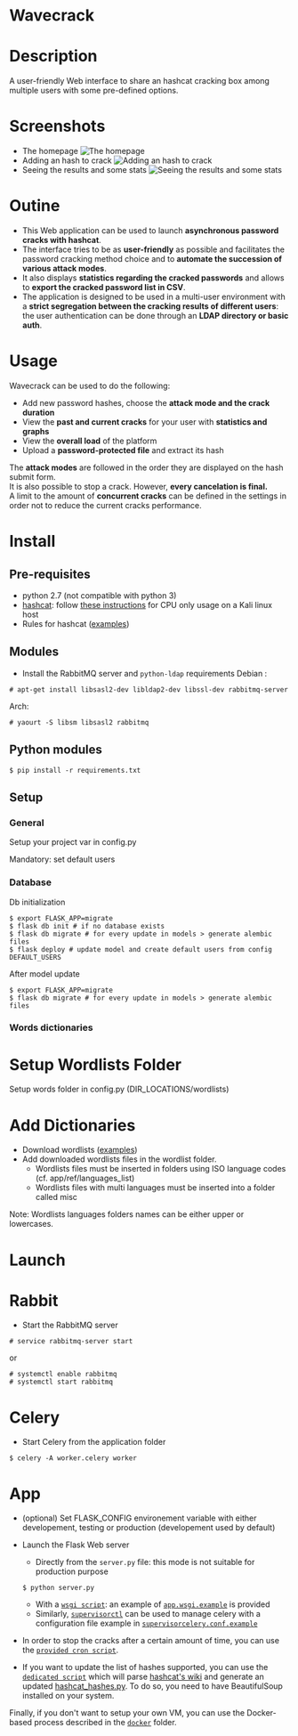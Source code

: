 Wavecrack
=========

# Description
A user-friendly Web interface to share an hashcat cracking box among multiple users with some pre-defined options.  
  
# Screenshots
* The homepage ![The homepage](screenshots/1_homepage.png?raw=true)  
* Adding an hash to crack ![Adding an hash to crack](screenshots/2_adding_an_hash.png?raw=true)  
* Seeing the results and some stats ![Seeing the results and some stats](screenshots/3_seeing_results_and_stats.png?raw=true)  
  
  
# Outine
* This Web application can be used to launch **asynchronous password cracks with hashcat**.  
* The interface tries to be as **user-friendly** as possible and facilitates the password cracking method choice and to **automate the succession of various attack modes**.  
* It also displays **statistics regarding the cracked passwords** and allows to **export the cracked password list in CSV**.  
* The application is designed to be used in a multi-user environment with a **strict segregation between the cracking results of different users**: the user authentication can be done through an **LDAP directory or basic auth**.  
  
  
# Usage
Wavecrack can be used to do the following:
* Add new password hashes, choose the **attack mode and the crack duration**
* View the **past and current cracks** for your user with **statistics and graphs**
* View the **overall load** of the platform
* Upload a **password-protected file** and extract its hash

The **attack modes** are followed in the order they are displayed on the hash submit form.  
It is also possible to stop a crack. However, **every cancelation is final.**  
A limit to the amount of **concurrent cracks** can be defined in the settings in order not to reduce the current cracks performance.  
  
# Install
## Pre-requisites
* python 2.7 (not compatible with python 3)
* [hashcat](https://hashcat.net/hashcat/): follow [these instructions](https://bugs.kali.org/view.php?id=3432#c6062) for CPU only usage on a Kali linux host 
* Rules for hashcat ([examples](https://hashcat.net/wiki/doku.php?id=rule_based_attack))


## Modules
* Install the RabbitMQ server and `python-ldap` requirements
Debian :
```
# apt-get install libsasl2-dev libldap2-dev libssl-dev rabbitmq-server
```

Arch:
```
# yaourt -S libsm libsasl2 rabbitmq
```

## Python modules
```
$ pip install -r requirements.txt
```


## Setup
### General
Setup your project var in config.py

Mandatory: set default users

### Database
Db initialization
```
$ export FLASK_APP=migrate
$ flask db init # if no database exists
$ flask db migrate # for every update in models > generate alembic files
$ flask deploy # update model and create default users from config DEFAULT_USERS
```

After model update
```
$ export FLASK_APP=migrate
$ flask db migrate # for every update in models > generate alembic files
```
### Words dictionaries
# Setup Wordlists Folder
Setup words folder in config.py (DIR_LOCATIONS/wordlists)

# Add Dictionaries
* Download wordlists ([examples](https://hashcat.net/forum/thread-1236.html))
* Add downloaded wordlists files in the wordlist folder.
    - Wordlists files must be inserted in folders using ISO language codes (cf. app/ref/languages_list)
    - Wordlists files with multi languages must be inserted into a folder called misc
    
Note: Wordlists languages folders names can be either upper or lowercases. 

# Launch
# Rabbit
* Start the RabbitMQ server
```
# service rabbitmq-server start
```
or
```
# systemctl enable rabbitmq 
# systemctl start rabbitmq
```

# Celery
* Start Celery from the application folder
```
$ celery -A worker.celery worker
```

# App
* (optional) Set FLASK_CONFIG environement variable with either developement, testing or production (developement used by default)
* Launch the Flask Web server
    * Directly from the `server.py` file: this mode is not suitable for production purpose
    ```
    $ python server.py
    ```
    * With a [`wsgi script`](http://flask.pocoo.org/docs/0.10/deploying/mod_wsgi/): an example of [`app.wsgi.example`](setup_resources/app.wsgi.example) is provided
    * Similarly, [`supervisorctl`](http://supervisord.org/) can be used to manage celery with a configuration file example in [`supervisorcelery.conf.example`](setup_resources/supervisorcelery.conf.example)  
  
* In order to stop the cracks after a certain amount of time, you can use the [`provided cron script`](setup_resources/cronscript.py).
  
* If you want to update the list of hashes supported, you can use the [`dedicated script`](setup_resources/extract_hashcat_examples.py) which will parse [hashcat's wiki](https://hashcat.net/wiki/doku.php?id=example_hashes) and generate an updated [hashcat_hashes.py](cracker/hashcat_hashes.py). To do so, you need to have BeautifulSoup installed on your system.

Finally, if you don't want to setup your own VM, you can use the Docker-based process described in the [`docker`](Docker/) folder.  
  